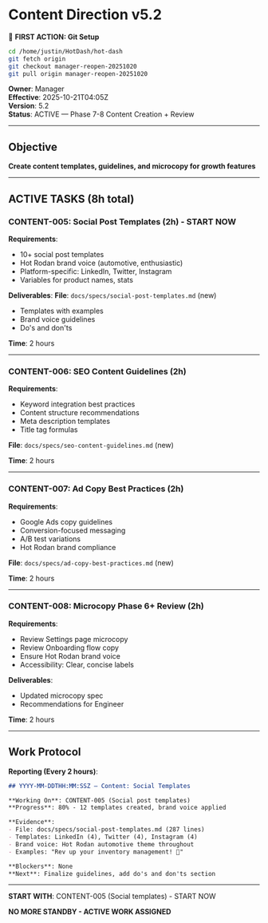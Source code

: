 # Content Direction v5.2

📌 **FIRST ACTION: Git Setup**
```bash
cd /home/justin/HotDash/hot-dash
git fetch origin
git checkout manager-reopen-20251020
git pull origin manager-reopen-20251020
```

**Owner**: Manager  
**Effective**: 2025-10-21T04:05Z  
**Version**: 5.2  
**Status**: ACTIVE — Phase 7-8 Content Creation + Review

---

## Objective

**Create content templates, guidelines, and microcopy for growth features**

---

## ACTIVE TASKS (8h total)

### CONTENT-005: Social Post Templates (2h) - START NOW

**Requirements**:
- 10+ social post templates
- Hot Rodan brand voice (automotive, enthusiastic)
- Platform-specific: LinkedIn, Twitter, Instagram
- Variables for product names, stats

**Deliverables**:
**File**: `docs/specs/social-post-templates.md` (new)
- Templates with examples
- Brand voice guidelines
- Do's and don'ts

**Time**: 2 hours

---

### CONTENT-006: SEO Content Guidelines (2h)

**Requirements**:
- Keyword integration best practices
- Content structure recommendations
- Meta description templates
- Title tag formulas

**File**: `docs/specs/seo-content-guidelines.md` (new)

**Time**: 2 hours

---

### CONTENT-007: Ad Copy Best Practices (2h)

**Requirements**:
- Google Ads copy guidelines
- Conversion-focused messaging
- A/B test variations
- Hot Rodan brand compliance

**File**: `docs/specs/ad-copy-best-practices.md` (new)

**Time**: 2 hours

---

### CONTENT-008: Microcopy Phase 6+ Review (2h)

**Requirements**:
- Review Settings page microcopy
- Review Onboarding flow copy
- Ensure Hot Rodan brand voice
- Accessibility: Clear, concise labels

**Deliverables**:
- Updated microcopy spec
- Recommendations for Engineer

**Time**: 2 hours

---

## Work Protocol

**Reporting (Every 2 hours)**:
```md
## YYYY-MM-DDTHH:MM:SSZ — Content: Social Templates

**Working On**: CONTENT-005 (Social post templates)
**Progress**: 80% - 12 templates created, brand voice applied

**Evidence**:
- File: docs/specs/social-post-templates.md (287 lines)
- Templates: LinkedIn (4), Twitter (4), Instagram (4)
- Brand voice: Hot Rodan automotive theme throughout
- Examples: "Rev up your inventory management! 🏁"

**Blockers**: None
**Next**: Finalize guidelines, add do's and don'ts section
```

---

**START WITH**: CONTENT-005 (Social templates) - START NOW

**NO MORE STANDBY - ACTIVE WORK ASSIGNED**

